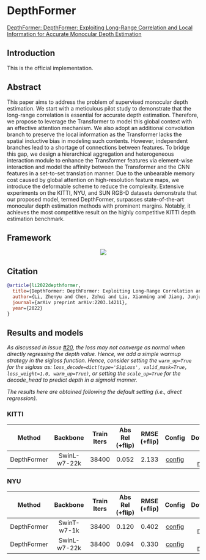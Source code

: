# DepthFormer

[DepthFormer: DepthFormer: Exploiting Long-Range Correlation and Local Information for Accurate Monocular Depth Estimation](https://arxiv.org/abs/2203.14211)

## Introduction

This is the official implementation.

## Abstract

This paper aims to address the problem of supervised monocular depth estimation. We start with a meticulous pilot study to demonstrate that the long-range correlation is essential for accurate depth estimation. Therefore, we propose to leverage the Transformer to model this global context with an effective attention mechanism. We also adopt an additional convolution branch to preserve the local information as the Transformer lacks the spatial inductive bias in modeling such contents. However, independent branches lead to a shortage of connections between features. To bridge this gap, we design a hierarchical aggregation and heterogeneous interaction module to enhance the Transformer features via element-wise interaction and model the affinity between the Transformer and the CNN features in a set-to-set translation manner. Due to the unbearable memory cost caused by global attention on high-resolution feature maps, we introduce the deformable scheme to reduce the complexity. Extensive experiments on the KITTI, NYU, and SUN RGB-D datasets demonstrate that our proposed model, termed DepthFormer, surpasses state-of-the-art monocular depth estimation methods with prominent margins. Notably, it achieves the most competitive result on the highly competitive KITTI depth estimation benchmark.

## Framework
<div align=center><img src="resources/images/depthformer.png"/></div>

## Citation

```bibtex
@article{li2022depthformer,
  title={DepthFormer: DepthFormer: Exploiting Long-Range Correlation and Local Information for Accurate Monocular Depth Estimation},
  author={Li, Zhenyu and Chen, Zehui and Liu, Xianming and Jiang, Junjun},
  journal={arXiv preprint arXiv:2203.14211},
  year={2022}
}
```

## Results and models

*As discussed in Issue [#20](https://github.com/zhyever/Monocular-Depth-Estimation-Toolbox/issues/20), the loss may not converge as normal when directly regressing the depth value. Hence, we add a simple warmup strategy in the sigloss function. Hence, consider setting the `warm_up=True` for the sigloss as: `loss_decode=dict(type='SigLoss', valid_mask=True, loss_weight=1.0, warm_up=True)`, or setting the `scale_up=True` for the decode_head to predict depth in a sigmoid manner.*

*The results here are obtained following the default setting (i.e., direct regression).*


### KITTI

| Method | Backbone | Train Iters | Abs Rel (+flip) | RMSE (+flip) | Config | Download | GPUs |
| ------ | :--------: | :----: | :--------------: | :------: | :------: | :--------: | :---:|
| DepthFormer  |  SwinL-w7-22k  |  38400   | 0.052 | 2.133 |  [config](depthformer_swinl_22k_w7_kitti.py) | [log](resources/logs/depthformer_swinl_22k_w7_kitti.txt) \| [model](https://drive.google.com/file/d/1BpcY9tULBRTW-cG8EVHBAZBapAv3ide4/view?usp=sharing) | 8 V100s |

### NYU

| Method | Backbone | Train Iters | Abs Rel (+flip) | RMSE (+flip) | Config | Download | GPUs |
| ------ | :--------: | :----: | :--------------: | :------: | :------: | :--------: | :---:|
| DepthFormer | SwinT-w7-1k   |  38400   | 0.120 | 0.402 |  [config](depthformer_swint_w7_nyu.py) | [log](resources/logs/depthformer_swint_w7_nyu.txt) \| [model](https://drive.google.com/file/d/1u8Kjgd9EmwwB_xMeBD7XaalpDygbSP73/view?usp=sharing) | 2 3090s |
| DepthFormer  |  SwinL-w7-22k  |  38400   | 0.094 | 0.330 |  [config](depthformer_swinl_22k_w7_nyu.py) | [log](resources/logs/depthformer_swinl_22k_w7_nyu.txt) \| [model](https://drive.google.com/file/d/1GMEgiiE-bkHYYD2xL8W6Qz50qa_P4T6e/view?usp=sharing) | 8 V100s |

